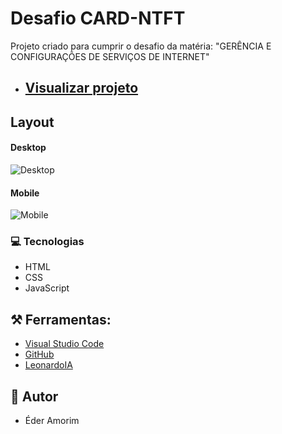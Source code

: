 # Desafio CARD-NTFT
Projeto criado para cumprir o desafio 
da matéria: "GERÊNCIA E CONFIGURAÇÕES DE SERVIÇOS DE INTERNET"

- ## [Visualizar projeto](https://ederamorimifms.github.io/GCSI_Card-nft/index.html)

## Layout 
#### Desktop
![Desktop](https://ederamorimifms.github.io/GCSI_Card-nft/layout/layout-Desktop.png)

#### Mobile
![Mobile](https://ederamorimifms.github.io/GCSI_Card-nft/layout/layout-Mobile.png)

### 💻 Tecnologias
- HTML
- CSS
- JavaScript


## ⚒️  Ferramentas:
- [Visual Studio Code](https://code.visualstudio.com/)
- [GitHub](https://github.com/)
- [LeonardoIA](https://app.leonardo.ai)


##  👦 Autor
- Éder Amorim
